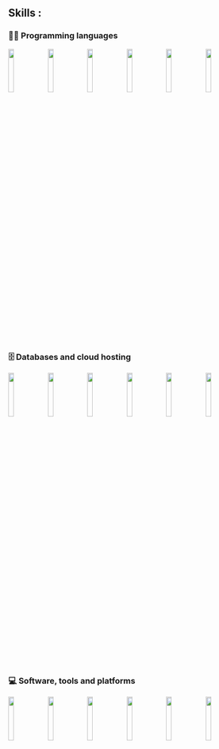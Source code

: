  ## Skills : 
 ### 👨‍💻 Programming languages

<code><img width="15%" src="https://www.vectorlogo.zone/logos/python/python-ar21.svg"></a></code> 
<code><img width="15%" src="https://www.vectorlogo.zone/logos/javascript/javascript-ar21.svg"></a></code>
<code><img width="15%" src="https://www.vectorlogo.zone/logos/nodejs/nodejs-ar21.svg"></a></code>
<code><img width="15%" src="https://www.vectorlogo.zone/logos/w3_css/w3_css-ar21.svg"></a></code>
<code><img width="15%" src="https://www.vectorlogo.zone/logos/w3_html5/w3_html5-ar21.svg"></a></code>
<code><img width="15%" src="https://www.vectorlogo.zone/logos/lua/lua-ar21.svg"></a></code>



### 🗄️ Databases and cloud hosting

<code><img width="15%" src="https://www.vectorlogo.zone/logos/github/github-ar21.svg"></code>
<code><img width="15%" src="https://www.vectorlogo.zone/logos/google_cloud/google_cloud-ar21.svg"></code>
<code><img width="15%" src="https://www.vectorlogo.zone/logos/oracle/oracle-ar21.svg"></code>
<code><img width="15%" src="https://www.vectorlogo.zone/logos/replit/replit-ar21.svg"></code>
<code><img width="15%" src="https://www.vectorlogo.zone/logos/circleci/circleci-ar21.svg"></code>
<code><img width="15%" src="https://www.vectorlogo.zone/logos/hostgator/hostgator-ar21.svg"></code>

### 💻 Software, tools and platforms

<code><img width="15%" src="https://www.vectorlogo.zone/logos/visualstudio_code/visualstudio_code-ar21.svg"></code>
<code><img width="15%" src="https://www.vectorlogo.zone/logos/virtualbox/virtualbox-ar21.svg"></code>
<code><img width="15%" src="https://www.vectorlogo.zone/logos/stackoverflow/stackoverflow-ar21.svg"></code>
<code><img width="15%" src="https://www.vectorlogo.zone/logos/hackerone/hackerone-ar21.svg"></code>
<code><img width="15%" src="https://www.vectorlogo.zone/logos/bugsnag/bugsnag-ar21.svg"></code>
<code><img width="15%" src="https://www.vectorlogo.zone/logos/jetbrains/jetbrains-ar21.svg"></code>

